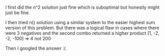 I first did the n^2 solution just fine which is suboptimal but honestly might just be fine.

I then tried n() solution using a similar system to the easier highest sum version of this problem. But there was a logical flaw in cases where there were 3 negatives and the second combo returned a higher product [1, -2, -2, -100] => 4 not 200

Then I googled the answer :(